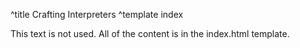 ^title Crafting Interpreters
^template index

This text is not used. All of the content is in the index.html template.
